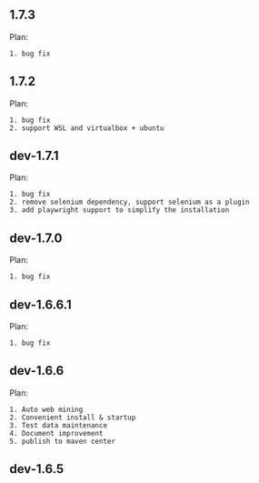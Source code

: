 ## 1.7.3

Plan:

    1. bug fix

## 1.7.2

Plan:

    1. bug fix
    2. support WSL and virtualbox + ubuntu

## dev-1.7.1

Plan:

    1. bug fix
    2. remove selenium dependency, support selenium as a plugin
    3. add playwright support to simplify the installation

## dev-1.7.0

Plan:

    1. bug fix

## dev-1.6.6.1

Plan:

    1. bug fix

## dev-1.6.6

Plan:

    1. Auto web mining
    2. Convenient install & startup
    3. Test data maintenance
    4. Document improvement
    5. publish to maven center

## dev-1.6.5
